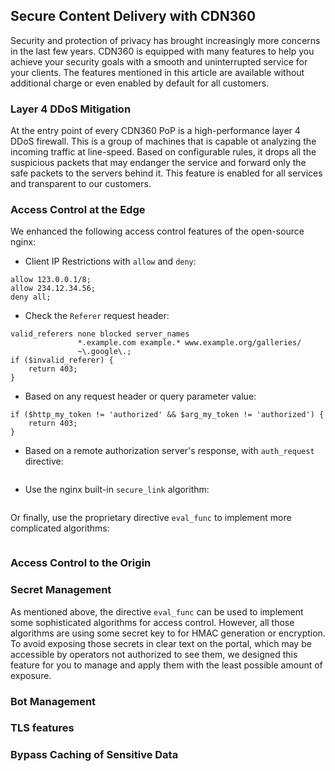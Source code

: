 ## Secure Content Delivery with CDN360

Security and protection of privacy has brought increasingly more concerns in the last few 
years. CDN360 is equipped with many features to help you achieve your security goals with 
a smooth and uninterrupted service for your clients. The features mentioned in this 
article are available without additional charge or even enabled by default for all 
customers.

### Layer 4 DDoS Mitigation
At the entry point of every CDN360 PoP is a high-performance layer 4 DDoS firewall. This
is a group of machines that is capable ot analyzing the incoming traffic at line-speed.
Based on configurable rules, it drops all the suspicious packets that may endanger the
service and forward only the safe packets to the servers behind it. This feature is 
enabled for all services and transparent to our customers.

### Access Control at the Edge
We enhanced the following access control features of the open-source nginx:
* Client IP Restrictions with `allow` and `deny`:
```nginx
allow 123.0.0.1/8;
allow 234.12.34.56;
deny all;
```
* Check the `Referer` request header:
```nginx
valid_referers none blocked server_names
               *.example.com example.* www.example.org/galleries/
               ~\.google\.;
if ($invalid_referer) {
    return 403;
}
```
* Based on any request header or query parameter value:
```nginx
if ($http_my_token != 'authorized' && $arg_my_token != 'authorized') {
    return 403;
}
```
* Based on a remote authorization server's response, with `auth_request` directive:
```nginx

```
* Use the nginx built-in `secure_link` algorithm:
```nginx

```
Or finally, use the proprietary directive `eval_func` to implement more complicated
algorithms:
```nginx

```

### Access Control to the Origin

### Secret Management
As mentioned above, the directive `eval_func` can be used to implement some sophisticated
algorithms for access control. However, all those algorithms are using some secret key
to for HMAC generation or encryption. To avoid exposing those secrets in clear text on
the portal, which may be accessible by operators not authorized to see them, we designed
this feature for you to manage and apply them with the least possible amount of exposure.

### Bot Management

### TLS features

### Bypass Caching of Sensitive Data
